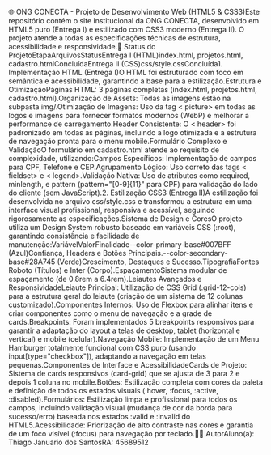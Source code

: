 🌐 ONG CONECTA - Projeto de Desenvolvimento Web (HTML5 & CSS3)Este repositório contém o site institucional da ONG CONECTA, desenvolvido em HTML5 puro (Entrega I) e estilizado com CSS3 moderno (Entrega II). O projeto atende a todas as especificações técnicas de estrutura, acessibilidade e responsividade.🎯 Status do ProjetoEtapaArquivosStatusEntrega I (HTML)index.html, projetos.html, cadastro.htmlConcluídaEntrega II (CSS)css/style.cssConcluída1. Implementação HTML (Entrega I)O HTML foi estruturado com foco em semântica e acessibilidade, garantindo a base para a estilização.Estrutura e OtimizaçãoPáginas HTML: 3 páginas completas (index.html, projetos.html, cadastro.html).Organização de Assets: Todas as imagens estão na subpasta img/.Otimização de Imagens: Uso da tag < picture> em todas as logos e imagens para fornecer formatos modernos (WebP) e melhorar a performance de carregamento.Header Consistente: O < header> foi padronizado em todas as páginas, incluindo a logo otimizada e a estrutura de navegação pronta para o menu mobile.Formulário Complexo e ValidaçãoO formulário em cadastro.html atende ao requisito de complexidade, utilizando:Campos Específicos: Implementação de campos para CPF, Telefone e CEP.Agrupamento Lógico: Uso correto das tags < fieldset> e < legend>.Validação Nativa: Uso de atributos como required, minlength, e pattern (pattern="[0-9]{11}" para CPF) para validação do lado do cliente (sem JavaScript).2. Estilização CSS3 (Entrega II)A estilização foi desenvolvida no arquivo css/style.css e transformou a estrutura em uma interface visual profissional, responsiva e acessível, seguindo rigorosamente as especificações.Sistema de Design e CoresO projeto utiliza um Design System robusto baseado em variáveis CSS (:root), garantindo consistência e facilidade de manutenção:VariávelValorFinalidade--color-primary-base#007BFF (Azul)Confiança, Headers e Botões Principais.--color-secondary-base#28A745 (Verde)Crescimento, Destaques e Sucesso.TipografiaFontes Roboto (Títulos) e Inter (Corpo).EspaçamentoSistema modular de espaçamento (de 0.8rem a 6.4rem).Leiautes Avançados e ResponsividadeLeiaute Principal: Utilização de CSS Grid (.grid-12-cols) para a estrutura geral do leiaute (criação de um sistema de 12 colunas customizado).Componentes Internos: Uso de Flexbox para alinhar itens e criar componentes como o menu de navegação e a grade de cards.Breakpoints: Foram implementados 5 breakpoints responsivos para garantir a adaptação do layout a telas de desktop, tablet (horizontal e vertical) e mobile (celular).Navegação Mobile: Implementação de um Menu Hamburger totalmente funcional com CSS puro (usando input[type="checkbox"]), adaptando a navegação em telas pequenas.Componentes de Interface e AcessibilidadeCards de Projeto: Sistema de cards responsivos (card-grid) que se ajusta de 3 para 2 e depois 1 coluna no mobile.Botões: Estilização completa com cores da paleta e definição de todos os estados visuais (:hover, :focus, :active, :disabled).Formulários: Estilização limpa e profissional para todos os campos, incluindo validação visual (mudança de cor da borda para sucesso/erro) baseada nos estados :valid e :invalid do HTML5.Acessibilidade: Priorização de alto contraste nas cores e garantia de um foco visível (:focus) para navegação por teclado.🧑‍💻 AutorAluno(a): Thiago Januario dos SantosRA: 45689512